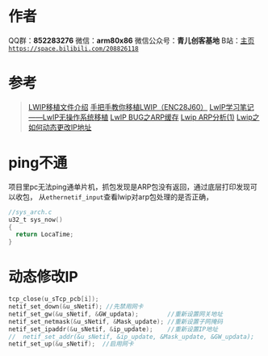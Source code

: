 ﻿# 作者
QQ群：**852283276**
微信：**arm80x86**
微信公众号：**青儿创客基地**
B站：[主页 `https://space.bilibili.com/208826118`](https://space.bilibili.com/208826118)

# 参考
> [LWIP移植文件介绍](https://www.cnblogs.com/st-home/p/10899214.html)
> [手把手教你移植LWIP（ENC28J60）](https://blog.csdn.net/m0_37777700/article/details/83573726)
> [LwIP学习笔记——LwIP无操作系统移植](https://blog.csdn.net/tichimi3375/article/details/80721734)
> [LwIP BUG之ARP缓存](http://blog.sina.com.cn/s/blog_62a85b950102vs9x.html)
> [Lwip ARP分析(1)](https://blog.csdn.net/weijitao/article/details/53586167)
> [Lwip之如何动态更改IP地址](https://blog.csdn.net/zhaozhiyuan111/article/details/83026659)

# ping不通
项目里pc无法ping通单片机，抓包发现是ARP包没有返回，通过底层打印发现可以收包，
从`ethernetif_input`查看lwip对arp包处理的是否正确，
```c
//sys_arch.c
u32_t sys_now()
{
  return LocaTime;
}
```

# 动态修改IP

```cpp
tcp_close(u_sTcp_pcb[i]);
netif_set_down(&u_sNetif); //先禁用网卡
netif_set_gw(&u_sNetif, &GW_updata);        //重新设置网关地址
netif_set_netmask(&u_sNetif, &Mask_update); //重新设置子网掩码
netif_set_ipaddr(&u_sNetif, &ip_update);    //重新设置IP地址
//  netif_set_addr(&u_sNetif, &ip_update, &Mask_update, &GW_updata);
netif_set_up(&u_sNetif);  //启用网卡
```

